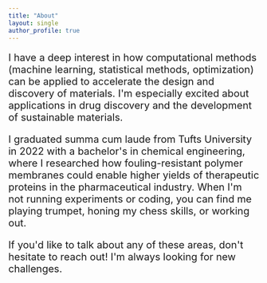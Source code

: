 ```yaml
---
title: "About"
layout: single
author_profile: true
---
```

<link rel="icon" type="image/x-icon" href="favicon.ico">
<body>
<p style="font-size:20px">I have a deep interest in how computational methods (machine learning, statistical methods, optimization) can be applied to accelerate the design and discovery of materials. I'm especially excited about applications in drug discovery and the development of sustainable materials.</p>
<p style="font-size:20px">I graduated summa cum laude from Tufts University in 2022 with a bachelor's in chemical engineering, where I researched how fouling-resistant polymer membranes could enable higher yields of therapeutic proteins in the pharmaceutical industry. When I'm not running experiments or coding, you can find me playing trumpet, honing my chess skills, or working out.</p>
<p style="font-size:20px">If you'd like to talk about any of these areas, don't hesitate to reach out! I'm always looking for new challenges.</p>
</body>